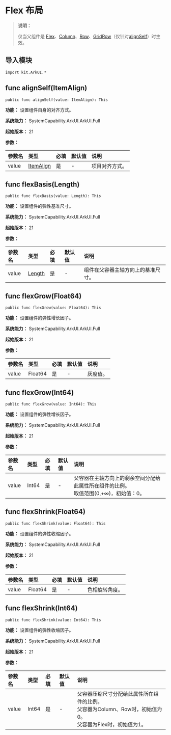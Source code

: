 # Flex 布局

> **说明：**
>
> 仅当父组件是 [Flex](./cj-row-column-stack-flex.md)、[Column](./cj-row-column-stack-column.md)、[Row](./cj-row-column-stack-row.md)、[GridRow](./cj-grid-layout-gridrow.md)（仅针对[alignSelf](./cj-universal-attribute-flexlayout.md#func-alignselfitemalign)）时生效。

## 导入模块

```cangjie
import kit.ArkUI.*
```

## func alignSelf(ItemAlign)

```cangjie
public func alignSelf(value: ItemAlign): This
```

**功能：** 设置组件自身的对齐方式。

**系统能力：** SystemCapability.ArkUI.ArkUI.Full

**起始版本：** 21

**参数：**

|参数名|类型|必填|默认值|说明|
|:---|:---|:---|:---|:---|
|value|[ItemAlign](./cj-common-types.md#enum-itemalign)|是|-|项目对齐方式。|

## func flexBasis(Length)

```cangjie
public func flexBasis(value: Length): This
```

**功能：** 设置组件的弹性基准尺寸。

**系统能力：** SystemCapability.ArkUI.ArkUI.Full

**起始版本：** 21

**参数：**

|参数名|类型|必填|默认值|说明|
|:---|:---|:---|:---|:---|
|value|[Length](../apis/BasicServicesKit/cj-apis-base.md#interface-length)|是|-|组件在父容器主轴方向上的基准尺寸。|

## func flexGrow(Float64)

```cangjie
public func flexGrow(value: Float64): This
```

**功能：** 设置组件的弹性增长因子。

**系统能力：** SystemCapability.ArkUI.ArkUI.Full

**起始版本：** 21

**参数：**

|参数名|类型|必填|默认值|说明|
|:---|:---|:---|:---|:---|
|value|Float64|是|-|灰度值。|

## func flexGrow(Int64)

```cangjie
public func flexGrow(value: Int64): This
```

**功能：** 设置组件的弹性增长因子。

**系统能力：** SystemCapability.ArkUI.ArkUI.Full

**起始版本：** 21

**参数：**

|参数名|类型|必填|默认值|说明|
|:---|:---|:---|:---|:---|
|value|Int64|是|-|父容器在主轴方向上的剩余空间分配给此属性所在组件的比例。<br>取值范围(0,+∞)，初始值：0。|

## func flexShrink(Float64)

```cangjie
public func flexShrink(value: Float64): This
```

**功能：** 设置组件的弹性收缩因子。

**系统能力：** SystemCapability.ArkUI.ArkUI.Full

**起始版本：** 21

**参数：**

|参数名|类型|必填|默认值|说明|
|:---|:---|:---|:---|:---|
|value|Float64|是|-|色相旋转角度。|

## func flexShrink(Int64)

```cangjie
public func flexShrink(value: Int64): This
```

**功能：** 设置组件的弹性收缩因子。

**系统能力：** SystemCapability.ArkUI.ArkUI.Full

**起始版本：** 21

**参数：**

|参数名|类型|必填|默认值|说明|
|:---|:---|:---|:---|:---|
|value|Int64|是|-|父容器压缩尺寸分配给此属性所在组件的比例。<br> 父容器为Column、Row时，初始值为0。 <br>父容器为Flex时，初始值为1。|


